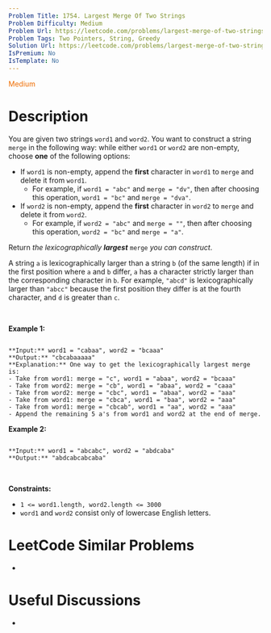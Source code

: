 ```yaml
---
Problem Title: 1754. Largest Merge Of Two Strings
Problem Difficulty: Medium
Problem Url: https://leetcode.com/problems/largest-merge-of-two-strings/
Problem Tags: Two Pointers, String, Greedy
Solution Url: https://leetcode.com/problems/largest-merge-of-two-strings/solution/
IsPremium: No
IsTemplate: No
---
```


<span style="color: rgb(239, 108, 0);">Medium</span>

# Description

You are given two strings `word1` and `word2`. You want to construct a string `merge` in the following way: while either `word1` or `word2` are non-empty, choose **one** of the following options:


* If `word1` is non-empty, append the **first** character in `word1` to `merge` and delete it from `word1`.
	+ For example, if `word1 = "abc"` and `merge = "dv"`, then after choosing this operation, `word1 = "bc"` and `merge = "dva"`.
* If `word2` is non-empty, append the **first** character in `word2` to `merge` and delete it from `word2`.
	+ For example, if `word2 = "abc"` and `merge = ""`, then after choosing this operation, `word2 = "bc"` and `merge = "a"`.


Return *the lexicographically **largest*** `merge` *you can construct*.


A string `a` is lexicographically larger than a string `b` (of the same length) if in the first position where `a` and `b` differ, `a` has a character strictly larger than the corresponding character in `b`. For example, `"abcd"` is lexicographically larger than `"abcc"` because the first position they differ is at the fourth character, and `d` is greater than `c`.


 


**Example 1:**



```

**Input:** word1 = "cabaa", word2 = "bcaaa"
**Output:** "cbcabaaaaa"
**Explanation:** One way to get the lexicographically largest merge is:
- Take from word1: merge = "c", word1 = "abaa", word2 = "bcaaa"
- Take from word2: merge = "cb", word1 = "abaa", word2 = "caaa"
- Take from word2: merge = "cbc", word1 = "abaa", word2 = "aaa"
- Take from word1: merge = "cbca", word1 = "baa", word2 = "aaa"
- Take from word1: merge = "cbcab", word1 = "aa", word2 = "aaa"
- Append the remaining 5 a's from word1 and word2 at the end of merge.

```

**Example 2:**



```

**Input:** word1 = "abcabc", word2 = "abdcaba"
**Output:** "abdcabcabcaba"

```

 


**Constraints:**


* `1 <= word1.length, word2.length <= 3000`
* `word1` and `word2` consist only of lowercase English letters.




# LeetCode Similar Problems

- []()

# Useful Discussions

- []()
